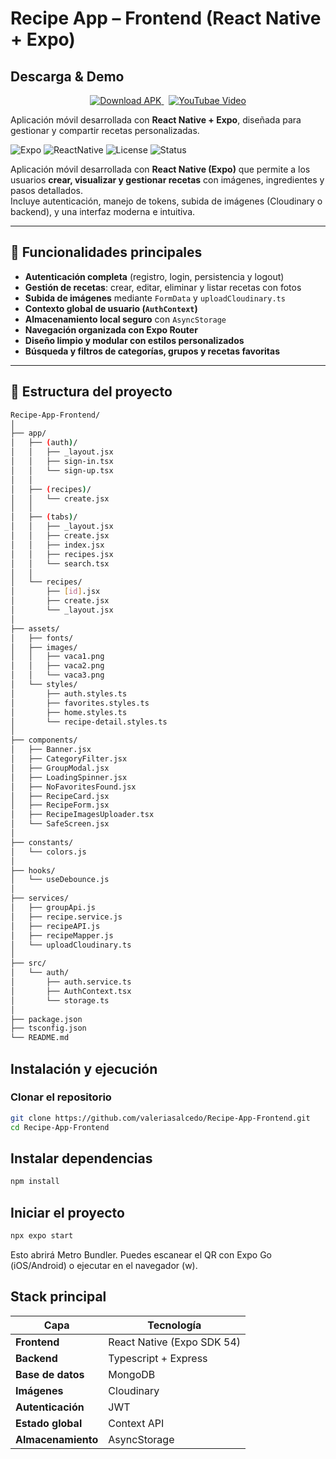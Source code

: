 #  Recipe App – Frontend (React Native + Expo)

## Descarga & Demo

<p align="center">
  <a href="https://expo.dev/accounts/valeriaasalcedoo/projects/recipe-app/builds/33bcc738-39d8-45ed-b158-48613cf78b63" target="_blank">
    <img src="https://img.shields.io/badge/_Descargar%20APK-blue?style=for-the-badge" alt="Download APK">
  </a>
  &nbsp;
  <a href="https://www.youtube.com/watch?v=your-video-id" target="_blank">
    <img src="https://img.shields.io/badge/_Ver%20Video-purple?style=for-the-badge" alt="YouTubae Video">
  </a>
</p>

Aplicación móvil desarrollada con **React Native + Expo**, diseñada para gestionar y compartir recetas personalizadas.

![Expo](https://img.shields.io/badge/Expo-54-blue)
![ReactNative](https://img.shields.io/badge/React%20Native-Mobile-blueviolet)
![License](https://img.shields.io/badge/license-MIT-green)
![Status](https://img.shields.io/badge/status-Active-success)

Aplicación móvil desarrollada con **React Native (Expo)** que permite a los usuarios **crear, visualizar y gestionar recetas** con imágenes, ingredientes y pasos detallados.  
Incluye autenticación, manejo de tokens, subida de imágenes (Cloudinary o backend), y una interfaz moderna e intuitiva.

---

## 🌟 Funcionalidades principales

-  **Autenticación completa** (registro, login, persistencia y logout)
-  **Gestión de recetas**: crear, editar, eliminar y listar recetas con fotos
-  **Subida de imágenes** mediante `FormData` y `uploadCloudinary.ts`
-  **Contexto global de usuario (`AuthContext`)**
-  **Almacenamiento local seguro** con `AsyncStorage`
-  **Navegación organizada con Expo Router**
-  **Diseño limpio y modular con estilos personalizados**
-  **Búsqueda y filtros de categorías, grupos y recetas favoritas**

---

## 🧱 Estructura del proyecto

```bash
Recipe-App-Frontend/
│
├── app/
│   ├── (auth)/
│   │   ├── _layout.jsx
│   │   ├── sign-in.tsx
│   │   └── sign-up.tsx
│   │
│   ├── (recipes)/
│   │   └── create.jsx
│   │
│   ├── (tabs)/
│   │   ├── _layout.jsx
│   │   ├── create.jsx
│   │   ├── index.jsx
│   │   ├── recipes.jsx
│   │   └── search.tsx
│   │
│   └── recipes/
│       ├── [id].jsx
│       ├── create.jsx
│       └── _layout.jsx
│
├── assets/
│   ├── fonts/
│   ├── images/
│   │   ├── vaca1.png
│   │   ├── vaca2.png
│   │   └── vaca3.png
│   └── styles/
│       ├── auth.styles.ts
│       ├── favorites.styles.ts
│       ├── home.styles.ts
│       └── recipe-detail.styles.ts
│
├── components/
│   ├── Banner.jsx
│   ├── CategoryFilter.jsx
│   ├── GroupModal.jsx
│   ├── LoadingSpinner.jsx
│   ├── NoFavoritesFound.jsx
│   ├── RecipeCard.jsx
│   ├── RecipeForm.jsx
│   ├── RecipeImagesUploader.tsx
│   └── SafeScreen.jsx
│
├── constants/
│   └── colors.js
│
├── hooks/
│   └── useDebounce.js
│
├── services/
│   ├── groupApi.js
│   ├── recipe.service.js
│   ├── recipeAPI.js
│   ├── recipeMapper.js
│   └── uploadCloudinary.ts
│
├── src/
│   └── auth/
│       ├── auth.service.ts
│       ├── AuthContext.tsx
│       └── storage.ts
│
├── package.json
├── tsconfig.json
└── README.md

```

## Instalación y ejecución
### Clonar el repositorio

```bash
git clone https://github.com/valeriasalcedo/Recipe-App-Frontend.git
cd Recipe-App-Frontend
```

## Instalar dependencias
```bash
npm install
```

## Iniciar el proyecto
```bash
npx expo start
```

Esto abrirá Metro Bundler.
Puedes escanear el QR con Expo Go (iOS/Android) o ejecutar en el navegador (w).



##  Stack principal
| Capa | Tecnología |
|------|-------------|
| **Frontend** | React Native (Expo SDK 54) |
| **Backend** | Typescript + Express |
| **Base de datos** | MongoDB |
| **Imágenes** | Cloudinary |
| **Autenticación** | JWT |
| **Estado global** | Context API |
| **Almacenamiento** | AsyncStorage |

